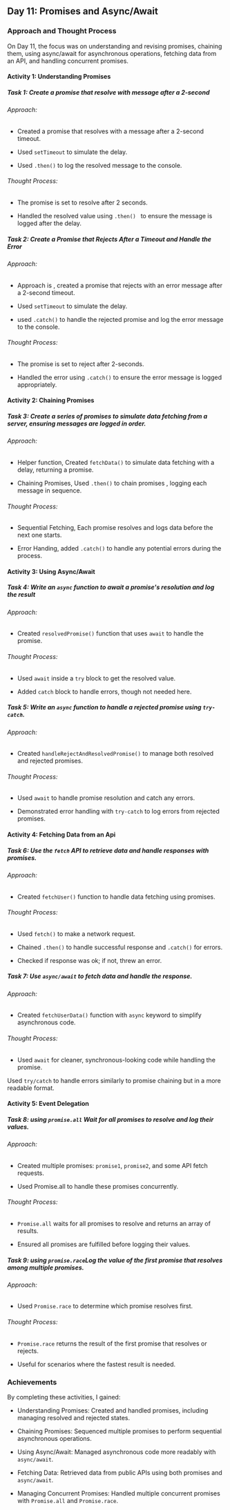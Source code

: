 ## Day 11: Promises and Async/Await

### Approach and Thought Process

On Day 11, the focus was on understanding and revising promises, chaining them, using async/await for asynchronous operations, fetching data from an API, and handling concurrent promises.

#### Activity 1: Understanding Promises

##### Task 1: Create a promise that resolve with message after a 2-second

###### Approach:
* Created a promise that resolves with a message after a 2-second timeout.

* Used `setTimeout` to simulate the delay.

* Used `.then()` to log the resolved message to the console.

###### Thought Process:
* The promise is set to resolve after 2 seconds.

* Handled the resolved value using `.then() ` to ensure the message is logged after the delay.

##### Task 2: Create a Promise that Rejects After a Timeout and Handle the Error

###### Approach:
* Approach is , created a promise that rejects with an error message after a 2-second timeout.

* Used `setTimeout` to simulate the delay.

* used `.catch()` to handle the rejected promise and log the error message to the console.

###### Thought Process:
* The promise is set to reject after 2-seconds.

* Handled the error using `.catch()` to ensure the error message is logged appropriately. 

#### Activity 2: Chaining Promises

##### Task 3: Create a series of promises to simulate data fetching from a server, ensuring messages are logged in order.

###### Approach:

* Helper function, Created `fetchData()` to simulate data fetching with a delay, returning a promise.

* Chaining Promises, Used `.then()` to chain promises , logging each message in sequence.


###### Thought Process:
* Sequential Fetching, Each promise resolves and logs data before the next one starts.

* Error Handing, added `.catch()` to handle any potential errors during the process.

#### Activity 3: Using Async/Await

##### Task 4: Write an `async` function to await a promise's resolution and log the result
###### Approach:
* Created `resolvedPromise()` function that uses `await` to handle the promise.


###### Thought Process:
* Used `await` inside a `try` block to get the resolved value.

* Added `catch` block to handle errors, though not needed here.

##### Task 5: Write an `async` function to handle a rejected promise using `try-catch`.
###### Approach:
* Created `handleRejectAndResolvedPromise()` to manage both resolved and rejected promises.


###### Thought Process:
* Used `await` to handle promise resolution and catch any errors.

* Demonstrated error handling with `try-catch` to log errors from rejected promises.

#### Activity 4: Fetching Data from an Api

##### Task 6: Use the `fetch` API to retrieve data and handle responses with promises.
###### Approach:
* Created `fetchUser()` function to handle data fetching using promises.

###### Thought Process:
* Used `fetch()` to make a network request.

* Chained `.then()` to handle successful response and `.catch()` for errors.

* Checked if response was ok; if not, threw an error.

##### Task 7: Use `async/await` to fetch data and handle the response.
###### Approach:
* Created `fetchUserData()` function with `async` keyword to simplify asynchronous code.

###### Thought Process:
* Used `await` for cleaner, synchronous-looking code while handling the promise.

Used `try/catch` to handle errors similarly to promise chaining but in a more readable format.

#### Activity 5: Event Delegation

##### Task 8: using `promise.all` Wait for all promises to resolve and log their values.
###### Approach:
* Created multiple promises: `promise1`, `promise2`, and some API fetch requests.

* Used Promise.all to handle these promises concurrently.

###### Thought Process:
* `Promise.all` waits for all promises to resolve and returns an array of results.

* Ensured all promises are fulfilled before logging their values.

##### Task 9: using `promise.race`Log the value of the first promise that resolves among multiple promises.

###### Approach:
* Used `Promise.race` to determine which promise resolves first.

###### Thought Process:
* `Promise.race` returns the result of the first promise that resolves or rejects.

* Useful for scenarios where the fastest result is needed.

### Achievements
By completing these activities, I gained:

* Understanding Promises: Created and handled promises, including managing resolved and rejected states.

* Chaining Promises: Sequenced multiple promises to perform sequential asynchronous operations.

* Using Async/Await: Managed asynchronous code more readably with `async/await`.

* Fetching Data: Retrieved data from public APIs using both promises and `async/await`.

* Managing Concurrent Promises: Handled multiple concurrent promises with `Promise.all` and `Promise.race`.